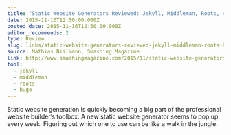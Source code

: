 ```yaml
---
title: "Static Website Generators Reviewed: Jekyll, Middleman, Roots, Hugo"
date: 2015-11-16T12:50:00.000Z
posted_date: 2015-11-16T12:50:00.000Z
editor_recommends: 2
type: Review
slug: links/static-website-generators-reviewed-jekyll-middleman-roots-hugo
source: Mathias Biilmann, Smashing Magazine
link: http://www.smashingmagazine.com/2015/11/static-website-generators-jekyll-middleman-roots-hugo-review/
tool:
  - jekyll
  - middleman
  - roots
  - hugo
---
```

Static website generation is quickly becoming a big part of the professional website builder’s toolbox. A new static website generator seems to pop up every week. Figuring out which one to use can be like a walk in the jungle.



